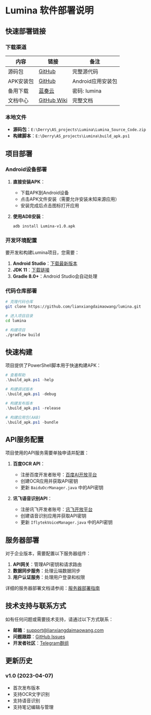 # Lumina 软件部署说明

## 快速部署链接

### 下载渠道

| 内容 | 链接 | 备注 |
|------|------|------|
| 源码包 | [GitHub](https://github.com/lianxiangdaimaowang/lumina/releases/download/v1.0/Lumina_Source_Code.zip) | 完整源代码 |
| APK安装包 | [GitHub](https://github.com/lianxiangdaimaowang/lumina/releases/download/v1.0/Lumina-v1.0.apk) | Android应用安装包 |
| 备用下载 | [蓝奏云](https://wwi.lanzoui.com/iRKPE1pxl5yh) | 密码: lumina |
| 文档中心 | [GitHub Wiki](https://github.com/lianxiangdaimaowang/lumina/wiki) | 完整文档 |

### 本地文件

- **源码包**：`E:\Derry\AS_projects\Lumina\Lumina_Source_Code.zip`
- **构建脚本**：`E:\Derry\AS_projects\Lumina\build_apk.ps1`

## 项目部署

### Android设备部署

1. **直接安装APK**：
   - 下载APK到Android设备
   - 点击APK文件安装（需要允许安装未知来源应用）
   - 安装完成后点击图标打开应用

2. **使用ADB安装**：
   ```bash
   adb install Lumina-v1.0.apk
   ```

### 开发环境配置

要开发和构建Lumina项目，您需要：

1. **Android Studio**：[下载最新版本](https://developer.android.com/studio)
2. **JDK 11**：[下载链接](https://www.oracle.com/java/technologies/javase/jdk11-archive-downloads.html)
3. **Gradle 8.0+**：Android Studio会自动处理

### 代码仓库部署

```bash
# 克隆代码仓库
git clone https://github.com/lianxiangdaimaowang/lumina.git

# 进入项目目录
cd lumina

# 构建项目
./gradlew build
```

## 快速构建

项目提供了PowerShell脚本用于快速构建APK：

```powershell
# 查看帮助
.\build_apk.ps1 -help

# 构建调试版本
.\build_apk.ps1 -debug

# 构建发布版本
.\build_apk.ps1 -release

# 构建应用包(AAB)
.\build_apk.ps1 -bundle
```

## API服务配置

项目使用的API服务需要单独申请并配置：

1. **百度OCR API**：
   - 注册百度开发者账号：[百度AI开放平台](https://ai.baidu.com/)
   - 创建OCR应用并获取API密钥
   - 更新 `BaiduOcrManager.java` 中的API密钥

2. **讯飞语音识别API**：
   - 注册讯飞开发者账号：[讯飞开放平台](https://www.xfyun.cn/)
   - 创建语音识别应用并获取API密钥
   - 更新 `IflytekVoiceManager.java` 中的API密钥

## 服务器部署

对于企业版本，需要配置以下服务器组件：

1. **API网关**：管理API密钥和请求路由
2. **数据同步服务**：处理云端数据同步
3. **用户认证服务**：处理用户登录和权限

详细的服务器部署文档请参阅：[服务器部署指南](https://github.com/lianxiangdaimaowang/lumina/wiki/server-deployment)

## 技术支持与联系方式

如有任何问题或需要技术支持，请通过以下方式联系：

- **邮箱**：support@lianxiangdaimaowang.com
- **问题跟踪**：[GitHub Issues](https://github.com/lianxiangdaimaowang/lumina/issues)
- **开发者社区**：[Telegram群组](https://t.me/luminadev)

## 更新历史

### v1.0 (2023-04-07)
- 首次发布版本
- 支持OCR文字识别
- 支持语音识别
- 支持笔记编辑与管理 